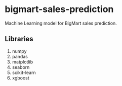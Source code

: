# bigmart-sales-prediction
Machine Learning model for BigMart sales prediction.

## Libraries
1. numpy
2. pandas
3. matplotlib
4. seaborn
5. scikit-learn
6. xgboost